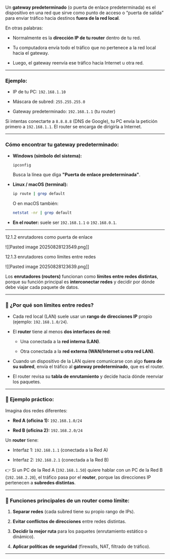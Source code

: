 Un **gateway predeterminado** (o puerta de enlace predeterminada) es el dispositivo en una red que sirve como punto de acceso o “puerta de salida” para enviar tráfico hacia destinos **fuera de la red local**.

En otras palabras:

- Normalmente es la **dirección IP de tu router** dentro de tu red.
    
- Tu computadora envía todo el tráfico que no pertenece a la red local hacia el gateway.
    
- Luego, el gateway reenvía ese tráfico hacia Internet u otra red.
    

---

### Ejemplo:

- IP de tu PC: `192.168.1.10`
    
- Máscara de subred: `255.255.255.0`
    
- Gateway predeterminado: `192.168.1.1` (tu router)
    

Si intentas conectarte a `8.8.8.8` (DNS de Google), tu PC envía la petición primero a `192.168.1.1`. El router se encarga de dirigirla a Internet.

---

### Cómo encontrar tu gateway predeterminado:

- **Windows (símbolo del sistema):**
    
    ```bash
    ipconfig
    ```
    
    Busca la línea que diga **"Puerta de enlace predeterminada"**.
    
- **Linux / macOS (terminal):**
    
    ```bash
    ip route | grep default
    ```
    
    O en macOS también:
    
    ```bash
    netstat -nr | grep default
    ```
    
- **En el router:** suele ser `192.168.1.1` o `192.168.0.1`.
    

---

12.1.2 enrutadores como puerta de enlace

![[Pasted image 20250828123549.png]]

12.1.3 enrutadores como límites entre redes

![[Pasted image 20250828123639.png]]



Los **enrutadores (routers)** funcionan como **límites entre redes distintas**, porque su función principal es **interconectar redes** y decidir por dónde debe viajar cada paquete de datos.

---

### 🔹 ¿Por qué son límites entre redes?

- Cada red local (LAN) suele usar un **rango de direcciones IP** propio (ejemplo: `192.168.1.0/24`).
    
- El **router** tiene al menos **dos interfaces de red**:
    
    - Una conectada a la **red interna (LAN)**.
        
    - Otra conectada a la **red externa (WAN/Internet u otra red LAN)**.
        
- Cuando un dispositivo de la LAN quiere comunicarse con algo **fuera de su subred**, envía el tráfico al **gateway predeterminado**, que es el router.
    
- El router revisa su **tabla de enrutamiento** y decide hacia dónde reenviar los paquetes.
    

---

### 🔹 Ejemplo práctico:

Imagina dos redes diferentes:

- **Red A (oficina 1):** `192.168.1.0/24`
    
- **Red B (oficina 2):** `192.168.2.0/24`
    

Un **router** tiene:

- Interfaz 1: `192.168.1.1` (conectada a la Red A)
    
- Interfaz 2: `192.168.2.1` (conectada a la Red B)
    

👉 Si un PC de la Red A (`192.168.1.50`) quiere hablar con un PC de la Red B (`192.168.2.20`), el tráfico pasa por el **router**, porque las direcciones IP pertenecen a **subredes distintas**.

---

### 🔹 Funciones principales de un router como límite:

1. **Separar redes** (cada subred tiene su propio rango de IPs).
    
2. **Evitar conflictos de direcciones** entre redes distintas.
    
3. **Decidir la mejor ruta** para los paquetes (enrutamiento estático o dinámico).
    
4. **Aplicar políticas de seguridad** (firewalls, NAT, filtrado de tráfico).
    

---

